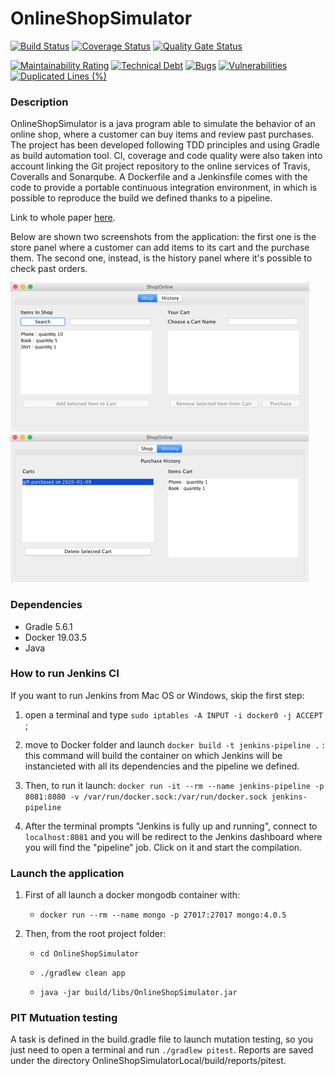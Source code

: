 # OnlineShopSimulator

[![Build Status](https://travis-ci.org/APTUnifi/OnlineShopSimulator.svg?branch=master)](https://travis-ci.org/APTUnifi/OnlineShopSimulator) [![Coverage Status](https://coveralls.io/repos/github/APTUnifi/OnlineShopSimulator/badge.svg)](https://coveralls.io/github/APTUnifi/OnlineShopSimulator) [![Quality Gate Status](https://sonarcloud.io/api/project_badges/measure?project=APTUnifi_OnlineShopSimulator&metric=alert_status)](https://sonarcloud.io/dashboard?id=APTUnifi_OnlineShopSimulator)

[![Maintainability Rating](https://sonarcloud.io/api/project_badges/measure?project=APTUnifi_OnlineShopSimulator&metric=sqale_rating)](https://sonarcloud.io/dashboard?id=APTUnifi_OnlineShopSimulator) [![Technical Debt](https://sonarcloud.io/api/project_badges/measure?project=APTUnifi_OnlineShopSimulator&metric=sqale_index)](https://sonarcloud.io/dashboard?id=APTUnifi_OnlineShopSimulator) [![Bugs](https://sonarcloud.io/api/project_badges/measure?project=APTUnifi_OnlineShopSimulator&metric=bugs)](https://sonarcloud.io/dashboard?id=APTUnifi_OnlineShopSimulator) [![Vulnerabilities](https://sonarcloud.io/api/project_badges/measure?project=APTUnifi_OnlineShopSimulator&metric=vulnerabilities)](https://sonarcloud.io/dashboard?id=APTUnifi_OnlineShopSimulator) [![Duplicated Lines (%)](https://sonarcloud.io/api/project_badges/measure?project=APTUnifi_OnlineShopSimulator&metric=duplicated_lines_density)](https://sonarcloud.io/dashboard?id=APTUnifi_OnlineShopSimulator)

### Description

OnlineShopSimulator is a java program able to simulate the behavior of an online shop, where a customer can buy items and review past purchases. The project has been developed following TDD principles and using Gradle as build automation tool. CI, coverage and code quality were also taken into account linking the Git project repository to the online services of Travis, Coveralls and Sonarqube. A Dockerfile and a Jenkinsfile comes with the code to provide a portable continuous integration environment, in which is possible to reproduce the build we defined thanks to a pipeline.

Link to whole paper [here](https://drive.google.com/open?id=1JBILgLOpn0VcT2eOmZ5WQEv3ActGyosV).

Below are shown two screenshots from the application: the first one is the store panel where a customer can add items to its cart and the purchase them. The second one, instead, is the history panel where it's possible to check past orders.

![Store](app-screenshots/store.png)
![History](app-screenshots/history.png)

### Dependencies

* Gradle 5.6.1
* Docker 19.03.5
* Java

### How to run Jenkins CI

If you want to run Jenkins from Mac OS or Windows, skip the first step:

1. open a terminal and type `sudo iptables -A INPUT -i docker0 -j ACCEPT` ;

2. move to Docker folder and launch `docker build -t jenkins-pipeline .` : this command will build the container on which Jenkins will be instancieted with all its dependencies and the pipeline we defined. 

3. Then, to run it launch: 
`docker run -it --rm --name jenkins-pipeline -p 8081:8080 -v /var/run/docker.sock:/var/run/docker.sock jenkins-pipeline`

4. After the terminal prompts "Jenkins is fully up and running", connect to `localhost:8081` and you will be redirect to the Jenkins dashboard where you will find the "pipeline" job. Click on it and start the compilation.

### Launch the application

1. First of all launch a docker mongodb container with:

    - `docker run --rm --name mongo -p 27017:27017 mongo:4.0.5`

2. Then, from the root project folder:

    - `cd OnlineShopSimulator`

    - `./gradlew clean app`

    - `java -jar build/libs/OnlineShopSimulator.jar `

### PIT Mutuation testing

A task is defined in the build.gradle file to launch mutation testing, so you just need to open a terminal and run `./gradlew pitest`. Reports are saved under the directory OnlineShopSimulatorLocal/build/reports/pitest.

